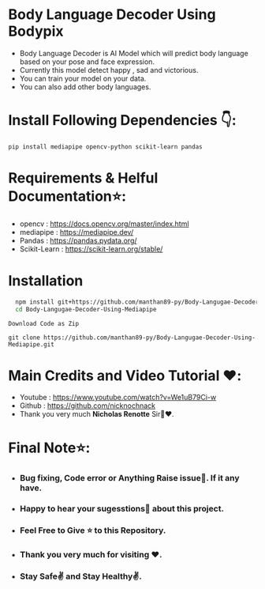 
# Body Language Decoder Using Bodypix

* Body Language Decoder is AI Model which will predict body language based on your pose and face expression.
* Currently this model detect happy , sad and victorious.
* You can train your model on your data.
* You can also add other body languages.


# Install Following Dependencies 👇:
```
pip install mediapipe opencv-python scikit-learn pandas
```

# Requirements & Helful Documentation⭐:
* opencv : https://docs.opencv.org/master/index.html
* mediapipe : https://mediapipe.dev/
* Pandas : https://pandas.pydata.org/
* Scikit-Learn : https://scikit-learn.org/stable/

# Installation 

```bash 
  npm install git+https://github.com/manthan89-py/Body-Langugae-Decoder-Using-Mediapipe.git
  cd Body-Langugae-Decoder-Using-Mediapipe
```
```
Download Code as Zip
```
```
git clone https://github.com/manthan89-py/Body-Langugae-Decoder-Using-Mediapipe.git
```

# Main Credits and Video Tutorial ❤️:
* Youtube : https://www.youtube.com/watch?v=We1uB79Ci-w
* Github : https://github.com/nicknochnack
* Thank you very much **Nicholas Renotte** Sir🤝❤️.


# Final Note⭐:
* <h3> Bug fixing, Code error or Anything Raise issue🤚. If it any have.</h3>
* <h3> Happy to hear your sugesstions🤝 about this project.</h3>
* <h3> Feel Free to Give ⭐ to this Repository.</h3>
* <h3> Thank you very much for visiting ❤️.</h3>
* <h3> Stay Safe✌️ and Stay Healthy✌️.</h3>
